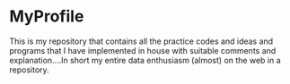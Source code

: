 # MyProfile
This is my repository that contains all the practice codes and ideas and programs that I have implemented in house with suitable comments and explanation....In short my entire data enthusiasm (almost) on the web in a repository. 
